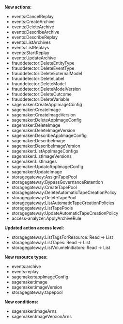 **New actions:**

- events:CancelReplay
- events:CreateArchive
- events:DeleteArchive
- events:DescribeArchive
- events:DescribeReplay
- events:ListArchives
- events:ListReplays
- events:StartReplay
- events:UpdateArchive
- frauddetector:DeleteEntityType
- frauddetector:DeleteEventType
- frauddetector:DeleteExternalModel
- frauddetector:DeleteLabel
- frauddetector:DeleteModel
- frauddetector:DeleteModelVersion
- frauddetector:DeleteOutcome
- frauddetector:DeleteVariable
- sagemaker:CreateAppImageConfig
- sagemaker:CreateImage
- sagemaker:CreateImageVersion
- sagemaker:DeleteAppImageConfig
- sagemaker:DeleteImage
- sagemaker:DeleteImageVersion
- sagemaker:DescribeAppImageConfig
- sagemaker:DescribeImage
- sagemaker:DescribeImageVersion
- sagemaker:ListAppImageConfigs
- sagemaker:ListImageVersions
- sagemaker:ListImages
- sagemaker:UpdateAppImageConfig
- sagemaker:UpdateImage
- storagegateway:AssignTapePool
- storagegateway:BypassGovernanceRetention
- storagegateway:CreateTapePool
- storagegateway:DeleteAutomaticTapeCreationPolicy
- storagegateway:DeleteTapePool
- storagegateway:ListAutomaticTapeCreationPolicies
- storagegateway:ListTapePools
- storagegateway:UpdateAutomaticTapeCreationPolicy
- access-analyzer:ApplyArchiveRule

**Updated action access level:**

- storagegateway:ListTagsForResource: Read -> List
- storagegateway:ListTapes: Read -> List
- storagegateway:ListVolumeInitiators: Read -> List

**New resource types:**

- events:archive
- events:replay
- sagemaker:appImageConfig
- sagemaker:image
- sagemaker:imageVersion
- storagegateway:tapepool

**New conditions:**

- sagemaker:ImageArns
- sagemaker:ImageVersionArns
